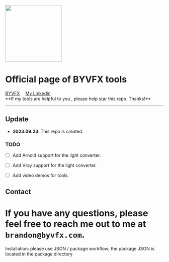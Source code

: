 <div class="logo">
   <a href="https://shangchenzhou.com/projects/ProPainter/">
      <img src="assets/propainter_logo1_glow.png" style="width:180px">
   </a>
</div>

<h1>Official page of BYVFX tools</h1>

<div>
    <a href='https://byvfx.com/' target='_blank'>BYVFX</a>&emsp;
    <a href='https://linkedin.com/brandoncyoung' target='_blank'>My Linkedin</a>&emsp;

</div>


<div> 
**If my tools are helpful to you , please help star this repo. Thanks!** 
</div> 

---



## Update
- **2023.09.23**: This repo is created.


### TODO
- [ ] Add Arnold support for the light converter.  
- [ ] Add Vray support for the light converter.  
- [ ] Add video demos for tools.
  



## Contact
If you have any questions, please feel free to reach me out to me at `brandon@byvfx.com`.
=======
Installation: please use JSON / package workflow; the package JSON is located in the package directory
